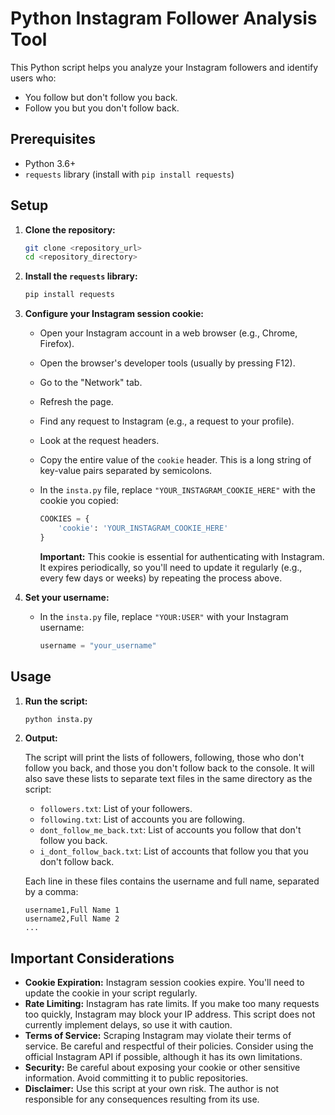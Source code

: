 # Python Instagram Follower Analysis Tool

This Python script helps you analyze your Instagram followers and identify users who:

*   You follow but don't follow you back.
*   Follow you but you don't follow back.

## Prerequisites

*   Python 3.6+
*   `requests` library (install with `pip install requests`)

## Setup

1.  **Clone the repository:**

    ```bash
    git clone <repository_url>
    cd <repository_directory>
    ```

2.  **Install the `requests` library:**

    ```bash
    pip install requests
    ```

3.  **Configure your Instagram session cookie:**

    *   Open your Instagram account in a web browser (e.g., Chrome, Firefox).
    *   Open the browser's developer tools (usually by pressing F12).
    *   Go to the "Network" tab.
    *   Refresh the page.
    *   Find any request to Instagram (e.g., a request to your profile).
    *   Look at the request headers.
    *   Copy the entire value of the `cookie` header.  This is a long string of key-value pairs separated by semicolons.
    *   In the `insta.py` file, replace `"YOUR_INSTAGRAM_COOKIE_HERE"` with the cookie you copied:

        ```python
        COOKIES = {
            'cookie': 'YOUR_INSTAGRAM_COOKIE_HERE'
        }
        ```

        **Important:** This cookie is essential for authenticating with Instagram. It expires periodically, so you'll need to update it regularly (e.g., every few days or weeks) by repeating the process above.

4.  **Set your username:**

    *   In the `insta.py` file, replace `"YOUR:USER"` with your Instagram username:

        ```python
        username = "your_username"
        ```

## Usage

1.  **Run the script:**

    ```bash
    python insta.py
    ```

2.  **Output:**

    The script will print the lists of followers, following, those who don't follow you back, and those you don't follow back to the console.  It will also save these lists to separate text files in the same directory as the script:

    *   `followers.txt`:  List of your followers.
    *   `following.txt`:  List of accounts you are following.
    *   `dont_follow_me_back.txt`: List of accounts you follow that don't follow you back.
    *   `i_dont_follow_back.txt`: List of accounts that follow you that you don't follow back.

    Each line in these files contains the username and full name, separated by a comma:

    ```
    username1,Full Name 1
    username2,Full Name 2
    ...
    ```

## Important Considerations

*   **Cookie Expiration:** Instagram session cookies expire. You'll need to update the cookie in your script regularly.
*   **Rate Limiting:** Instagram has rate limits. If you make too many requests too quickly, Instagram may block your IP address.  This script does not currently implement delays, so use it with caution.
*   **Terms of Service:** Scraping Instagram may violate their terms of service. Be careful and respectful of their policies. Consider using the official Instagram API if possible, although it has its own limitations.
*   **Security:** Be careful about exposing your cookie or other sensitive information. Avoid committing it to public repositories.
*   **Disclaimer:** Use this script at your own risk. The author is not responsible for any consequences resulting from its use.
